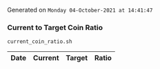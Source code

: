 Generated on `Monday 04-October-2021 at 14:41:47`

### Current to Target Coin Ratio
`current_coin_ratio.sh`

Date|Current|Target|Ratio
---|---|---|---
